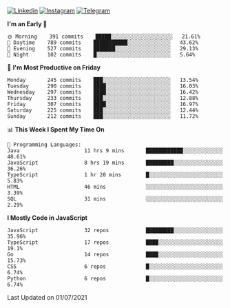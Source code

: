 [![Linkedin](https://img.shields.io/badge/-Archie-blue?style=flat-square&labelColor=gray&logo=Linkedin&logoColor=white&link=https://www.linkedin.com/in/archisdi)](https://www.linkedin.com/in/archisdi)
[![Instagram](https://img.shields.io/badge/-@archisdi-orange?style=flat-square&labelColor=gray&logo=Instagram&logoColor=white&link=https://www.instagram.com/archisdi)](https://www.instagram.com/archisdi)
[![Telegram](https://img.shields.io/badge/-aai-informational?style=flat-square&labelColor=gray&logo=telegram&logoColor=white&link=https://t.me/archisdi)](https://t.me/archisdi)

<!--START_SECTION:waka-->
**I'm an Early 🐤** 

```text
🌞 Morning    391 commits    █████░░░░░░░░░░░░░░░░░░░░   21.61% 
🌆 Daytime    789 commits    ███████████░░░░░░░░░░░░░░   43.62% 
🌃 Evening    527 commits    ███████░░░░░░░░░░░░░░░░░░   29.13% 
🌙 Night      102 commits    █░░░░░░░░░░░░░░░░░░░░░░░░   5.64%

```
📅 **I'm Most Productive on Friday** 

```text
Monday       245 commits    ███░░░░░░░░░░░░░░░░░░░░░░   13.54% 
Tuesday      290 commits    ████░░░░░░░░░░░░░░░░░░░░░   16.03% 
Wednesday    297 commits    ████░░░░░░░░░░░░░░░░░░░░░   16.42% 
Thursday     233 commits    ███░░░░░░░░░░░░░░░░░░░░░░   12.88% 
Friday       307 commits    ████░░░░░░░░░░░░░░░░░░░░░   16.97% 
Saturday     225 commits    ███░░░░░░░░░░░░░░░░░░░░░░   12.44% 
Sunday       212 commits    ███░░░░░░░░░░░░░░░░░░░░░░   11.72%

```


📊 **This Week I Spent My Time On** 

```text
💬 Programming Languages: 
Java                     11 hrs 9 mins       ████████████░░░░░░░░░░░░░   48.61% 
JavaScript               8 hrs 19 mins       █████████░░░░░░░░░░░░░░░░   36.26% 
TypeScript               1 hr 20 mins        █░░░░░░░░░░░░░░░░░░░░░░░░   5.83% 
HTML                     46 mins             ░░░░░░░░░░░░░░░░░░░░░░░░░   3.39% 
SQL                      31 mins             ░░░░░░░░░░░░░░░░░░░░░░░░░   2.29%

```

**I Mostly Code in JavaScript** 

```text
JavaScript               32 repos            █████████░░░░░░░░░░░░░░░░   35.96% 
TypeScript               17 repos            ████░░░░░░░░░░░░░░░░░░░░░   19.1% 
Go                       14 repos            ████░░░░░░░░░░░░░░░░░░░░░   15.73% 
CSS                      6 repos             █░░░░░░░░░░░░░░░░░░░░░░░░   6.74% 
Python                   6 repos             █░░░░░░░░░░░░░░░░░░░░░░░░   6.74%

```



 Last Updated on 01/07/2021
<!--END_SECTION:waka-->